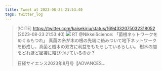 ```yaml
---
title: Tweet at 2023-08-23 21:53:40
tags: twitter_log
---
```


> [!CITE] https://twitter.com/kaisekiriu/status/1694332075032318052 (2023-08-23 21:53:40)
> ![](https://twitter.com/kaisekiriu/status/1694332075032318052)
> RT @NikkeiScience: 「菌根ネットワークをめぐるもつれ」
> 真菌の糸が木の根の先端に絡みついて地下ネットワークを形成し，真菌と樹木の双方に利益をもたらしているらしい。
> 樹木の間をどれほど密接に結びつけているのか？
> 
> 日経サイエンス2023年8月号【ADVANCES…
